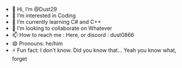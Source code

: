 - 👋 Hi, I’m @Dust29
- 👀 I’m interested in Coding
- 🌱 I’m currently learning C# and C++
- 💞️ I’m looking to collaborate on Whatever
- 📫 How to reach me : Here, or discord : dust0866
- 😄 Pronouns: he/him
- ⚡ Fun fact: I don't know. Did you know that... Yeah you know what, forget

<!---
Dust29/Dust29 is a ✨ special ✨ repository because its `README.md` (this file) appears on your GitHub profile.
You can click the Preview link to take a look at your changes.
--->
